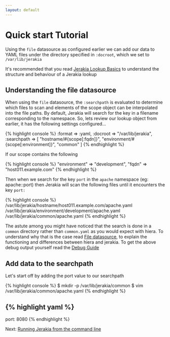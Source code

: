 ```yaml
---
layout: default
---
```


# Quick start Tutorial

Using the `file` datasource as configured earlier we can add our data to YAML files under the directory specified in `:docroot`, which we set to `/var/lib/jerakia`

It's recommended that you read [Jerakia Lookup Basics](/basics/lookups) to understand the structure and behaviour of a Jerakia lookup

## Understanding the file datasource

When using the `file` datasource, the `:searchpath` is evaluated to determine which files to scan and elements of the scope object can be interpolated into the file paths.  By default, Jerakia will search for the key in a filename corresponding to the namespace.  So, lets review our lookup object from earlier, it has the following settings configured...

{% highlight console %}
:format => :yaml,
:docroot => "/var/lib/jerakia",
:searchpath => [
  "hostname/#{scope[:fqdn]}",
  "environment/#{scope[:environment]}",
  "common"
 ]
{% endhighlight %}

If our scope contains the following

{% highlight console %}
"environment" => "development",
"fqdn"        => "host011.example.com"
{% endhighlight %}

Then when we search for the key `port` in the `apache` namespace (eg: apache::port) then Jerakia will scan the following files until it encounters the key `port:`


{% highlight console %}
/var/lib/jerakia/hostname/host011.example.com/apache.yaml
/var/lib/jerakia/environment/development/apache.yaml
/var/lib/jerakia/common/apache.yaml
{% endhighlight %}

The astute among you might have noticed that the search is done in a `common` directory rather than `common.yaml` as you would expect with hiera. To understand why that is the case read [File datasource](/datasources/file), to explain the functioning and differences between hiera and jerakia. To get the above debug output yourself read the [Debug Guide](/tutorial/debug)

## Add data to the searchpath

Let's start off by adding the port value to our searchpath

{% highlight console %}
$ mkdir -p /var/lib/jerakia/common
$ vim /var/lib/jerakia/common/apache.yaml
{% endhighlight %}

{% highlight yaml %}
---
port: 8080
{% endhighlight %}


Next: [Running Jerakia from the command line](/tutorial/command1)
